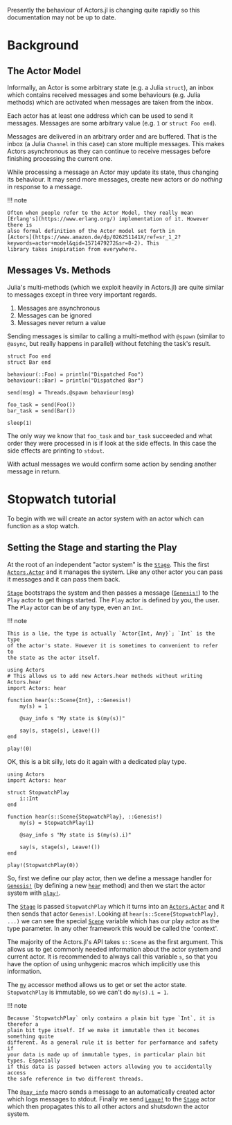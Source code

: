 Presently the behaviour of Actors.jl is changing quite rapidly so this
documentation may not be up to date.

# Background

## The Actor Model

Informally, an Actor is some arbitrary state (e.g. a Julia `struct`), an inbox
which contains received messages and some behaviours (e.g. Julia methods)
which are activated when messages are taken from the inbox.

Each actor has at least one address which can be used to send it
messages. Messages are some arbitrary value (e.g. `1` or `struct Foo end`).

Messages are delivered in an arbitrary order and are buffered. That is the
inbox (a Julia `Channel` in this case) can store multiple messages. This makes
Actors asynchronous as they can continue to receive messages before finishing
processing the current one.

While processing a message an Actor may update its state, thus changing its
behaviour. It may send more messages, create new actors or *do nothing* in
response to a message.

!!! note

    Often when people refer to the Actor Model, they really mean
    [Erlang's](https://www.erlang.org/) implementation of it. However there is
    also formal definition of the Actor model set forth in
    [Actors](https://www.amazon.de/dp/026251141X/ref=sr_1_2?keywords=actor+model&qid=1571479272&sr=8-2). This
    library takes inspiration from everywhere.

## Messages Vs. Methods

Julia's multi-methods (which we exploit heavily in Actors.jl) are quite
similar to messages except in three very important regards.

1. Messages are asynchronous
2. Messages can be ignored
3. Messages never return a value

Sending messages is similar to calling a multi-method with `@spawn` (similar to
`@async`, but really happens in parallel) without fetching the task's result.

```@example
struct Foo end
struct Bar end

behaviour(::Foo) = println("Dispatched Foo")
behaviour(::Bar) = println("Dispatched Bar")

send(msg) = Threads.@spawn behaviour(msg)

foo_task = send(Foo())
bar_task = send(Bar())

sleep(1)
```

The only way we know that `foo_task` and `bar_task` succeeded and what order
they were processed in is if look at the side effects. In this case the side
effects are printing to `stdout`.

With actual messages we would confirm some action by sending another message
in return.

# Stopwatch tutorial

To begin with we will create an actor system with an actor which can function
as a stop watch.

## Setting the Stage and starting the Play

At the root of an independent "actor system" is the [`Stage`](@ref). This the
first [`Actors.Actor`](@ref) and it manages the system. Like any other actor
you can pass it messages and it can pass them back.

[`Stage`](@ref) bootstraps the system and then passes a message
([`Genesis!`](@ref)) to the `Play` actor to get things started. The `Play`
actor is defined by you, the user. The `Play` actor can be of any type, even
an `Int`.

!!! note

    This is a lie, the type is actually `Actor{Int, Any}`; `Int` is the type
    of the actor's state. However it is sometimes to convenient to refer to
    the state as the actor itself.

```@example
using Actors
# This allows us to add new Actors.hear methods without writing Actors.hear
import Actors: hear

function hear(s::Scene{Int}, ::Genesis!)
	my(s) = 1

	@say_info s "My state is $(my(s))"

	say(s, stage(s), Leave!())
end

play!(0)
```

OK, this is a bit silly, lets do it again with a dedicated play type.

```@example
using Actors
import Actors: hear

struct StopwatchPlay
	i::Int
end

function hear(s::Scene{StopwatchPlay}, ::Genesis!)
	my(s) = StopwatchPlay(1)

	@say_info s "My state is $(my(s).i)"

	say(s, stage(s), Leave!())
end

play!(StopwatchPlay(0))
```

So, first we define our play actor, then we define a message handler for
[`Genesis!`](@ref) (by defining a new [`hear`](@ref) method) and then we start
the actor system with [`play!`](@ref).

The [`Stage`](@ref) is passed `StopwatchPlay` which it turns into an
[`Actors.Actor`](@ref) and it then sends that actor `Genesis!`. Looking at
`hear(s::Scene{StopwatchPlay}, ...)` we can see the special [`Scene`](@ref)
variable which has our play actor as the type parameter. In any other framework
this would be called the 'context'.

The majority of the Actors.jl's API takes `s::Scene` as the first
argument. This allows us to get commonly needed information about the actor
system and current actor. It is recommended to always call this variable `s`,
so that you have the option of using unhygenic macros which implicitly use
this information.

The [`my`](@ref) accessor method allows us to get or set the actor
state. `StopwatchPlay` is immutable, so we can't do `my(s).i = 1`.

!!! note

    Because `StopwatchPlay` only contains a plain bit type `Int`, it is therefor a
    plain bit type itself. If we make it immutable then it becomes something quite
    different. As a general rule it is better for performance and safety if
    your data is made up of immutable types, in particular plain bit types. Especially
    if this data is passed between actors allowing you to accidentally access
    the safe reference in two different threads.

The [`@say_info`](@ref) macro sends a message to an automatically created
actor which logs messages to stdout. Finally we send [`Leave!`](@ref) to the
[`Stage`](@ref) actor which then propagates this to all other actors and
shutsdown the actor system.
